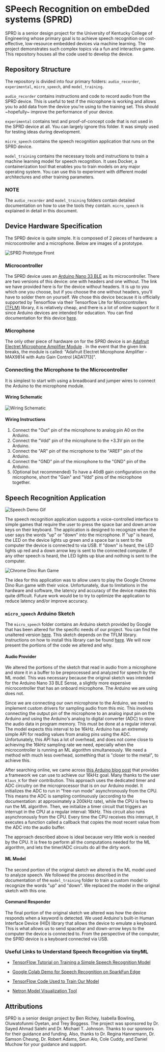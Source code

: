 # SPeech Recognition on embeDded systems (SPRD)

SPRD is a senior design project for the University of Kentucky College
of Engineering whose primary goal is to achieve speech recognition on
cost-effective, low-resource embedded devices via machine learning. The project
demonstrates such complex topics via a fun and interactive game. This repository
houses all the code used to develop the device.

## Repository Structure

The repository is divided into four primary folders: `audio_recorder`,
`experimental`, `micro_speech`, and `model_training`.

`audio_recorder` contains instructions and code to record audio from
the SPRD device. This is useful to test if the microphone is working and
allows you to add data from the device you're using to the training set. This
should \~hopefully\~ improve the performance of your device.

`experimental` contains test and proof-of-concept code that is not
used in the SPRD device at all. You can largely ignore this folder. It
was simply used for testing ideas during development.

`micro_speech` contains the speech recognition application that runs on the SPRD
device.

`model_training` contains the necessary tools and instructions to
train a machine learning model for speech recognition. It uses Docker, a
containerization tool that enables you to train models on any major operating
system. You can use this to experiment with different model architectures and
other training parameters.

### NOTE
The `audio_recorder` and `model_training` folders contain detailed
documentation on how to use the tools they contain. `micro_speech` is
explained in detail in this document.

## Device Hardware Specification

The SPRD device is quite simple. It is composed of 2 pieces of
hardware: a microcontroller and a microphone. Below are images of a
prototype.

![SPRD Prototype Front](./media/SPRD_Prototype.png)

### Microcontroller

The SPRD device uses an [Arduino Nano 33 BLE](https://store-usa.arduino.cc/products/arduino-nano-33-ble-with-headers?selectedStore=us)
as its microcontroller. There are two versions of this device: one
with headers and one without. The link we have provided here is for
the device without headers. It is up to you which one you choose, but
if you choose the one without headers, you'll have to solder them on
yourself. We chose this device because it is officially supported by
Tensorflow via their Tensorflow Lite for Microcontrollers
[(TFLM)](https://www.tensorflow.org/lite/microcontrollers) library, it
is relatively cheap, and there is a lot of online support for it since
Arduino devices are intended for education. You can find documentation
for this device [here](https://docs.arduino.cc/hardware/nano-33-ble).

### Microphone

The only other piece of hardware on for the SPRD device is an
[Adafruit Electret Microphone Amplifier Module](https://www.adafruit.com/product/1713)
. In the event that the given link breaks, the module is called:
"Adafruit Electret Microphone Amplifier - MAX9814 with Auto Gain Control
\[ADA1713\]".

### Connecting the Microphone to the Microcontroller

It is simplest to start with using a breadboard and jumper wires to
connect the Arduino to the microphone module.

#### Wiring Schematic

![Wiring Schematic](./media/wiring_schematic.png)

#### Wiring Instructions

1. Connect the "Out" pin of the microphone to analog pin A0 on the
Arduino.
2. Connect the "Vdd" pin of the microphone to the +3.3V pin on the
Arduino.
3. Connect the "AR" pin of the microphone to the "AREF" pin of the
Arduino.
4. Connect the "GND" pin of the microphone to the "GND" pin of the
Arduino.
5. (Optional but recommended) To have a 40dB gain configuration on the
microphone, short the "Gain" and "Vdd" pins of the microphone together.

## Speech Recognition Application

![Speech Demo Gif](./media/SpeechDemo.gif)

The speech recognition application supports a voice-controlled interface
to simple games that require the user to press the space bar and down arrow keys
on their keyboard. The application is designed to recognize when the user says
the words "up" or "down" into the microphone. If "up" is heard, the LED on the
device lights up green and a space bar is sent to the computer the device is
connected to via USB. If "down" is heard, the LED lights up red and a down arrow
key is sent to the connected computer. If any other speech is heard, the LED
lights up blue and nothing is sent to the computer.

![Chrome Dino Run Game](./media/ChromeDino.png)

The idea for this application was to allow users to play the Google
Chrome Dino Run game with their voice. Unfortunately, due to
limitations in the hardware and software, the latency and accuracy of
the device makes this quite difficult. Future work would be to try to
optimize the application to reduce latency and/or improve accuracy.

### `micro_speech` Arduino Sketch

The `micro_speech` folder contains an Arduino sketch provided by Google that has
been altered for the specific needs of our project. You can find the unaltered
version [here](https://github.com/tensorflow/tflite-micro-arduino-examples/tree/main/examples/micro_speech).
This sketch depends on the TFLM library. Instructions on how to install this
library can be found [here](https://github.com/tensorflow/tflite-micro-arduino-examples).
We will now present the portions of the code we altered and why.

#### Audio Provider

We altered the portions of the sketch that read in audio from a microphone and
store it in a buffer to be preprocessed and analyzed for speech by the ML model.
This was necessary because the original sketch was intended for the Arduino Nano
33 BLE Sense, a slightly more expensive microcontroller that has an onboard
microphone. The Arduino we are using does not.

Since we are connecting our own microphone to the Arduino, we need to implement
custom drivers for sampling audio from this mic. This involves connecting the
output pin of the microphone to an analog input pin on the Arduino and using the
Arduino's analog to digital converter (ADC) to store the audio data in program
memory. This must be done at a regular interval. The model expects this interval
to be 16kHz. Arduino has an extremely simple API for reading values from analog
pins using the ADC. Unfortunately, this API has a lot of overhead, and does not
come close to achieving the 16kHz sampling rate we need, epecially when the
microcontroller is running an ML algorithm simultaneously. We need a method with
much less overhead, something that is "closer to the metal", to achieve this.

After searching online, we came across [this Arduino blog post](https://forum.arduino.cc/t/increase-the-adc-sample-rate/701813?u=xing_2019)
that provides a framework we can use to achieve our 16kHz goal. Many thanks to
the user `Klaus_K` for their contribution. This approach uses the dedicated
timer and ADC circuitry on the microprocessor that is on our Arduino model. It
initializes the ADC to run in "free-run mode" asynchronously from the CPU. This
means the ADC is sampling continuously (according to the documentation: at
approximately a 200kHz rate), while the CPU is free to run the ML algorithm.
Then, we initialize a timer circuit that triggers an interrupt in the CPU at a
regular interval: 16kHz. This circuit also runs asynchronously from the CPU.
Every time the CPU receives this interrupt, it executes a function called a
callback that copies the most recent value from the ADC into the audio buffer.

The approach described above is ideal because very little work is needed by the
CPU. It is free to perform all the computations needed for the ML algorithm, and
lets the timer/ADC circuits do all the dirty work.

#### ML Model

The second portion of the original sketch we altered is the ML model used to
analyze speech. We followed the process described in the documentation of the
`model_training` folder to train a custom model to recognize the words "up" and
"down". We replaced the model in the original sketch with this one.

#### Command Responder

The final portion of the original sketch we altered was how the device responds
when a keyword is detected. We used Arduino's built-in Human Interface Device
(HID) library that allows the device to emulate a keyboard. This is what allows
us to send spacebar and down-arrow keys to the computer the device is connected
to. From the perspective of the computer, the SPRD device is a keyboard
connected via USB.

### Useful Links to Understand Speech Recognition via tinyML

- [TensorFlow Tutorial on Training a Simple Speech Recognition Model](https://www.tensorflow.org/tutorials/audio/simple_audio)
- [Google Colab Demo for Speech Recognition on SparkFun Edge](https://codelabs.developers.google.com/codelabs/sparkfun-tensorflow#0)

- [TensorFlow Code Used to Train Our Model](https://github.com/tensorflow/tflite-micro/tree/main/tensorflow/lite/micro/examples/micro_speech/train)

- [Netron Model Visualization Tool](https://netron.app/)

## Attributions

SPRD is a senior design project by Ben Richey, Isabella Bowling, Oluwatofunmi
Oyetan, and Trey Boggess. The project was sponsored by Dr. Sayed Ahmad
Salehi and Dr. Michael T. Johnson. Thanks to our sponsors for their
guidance and funding. Also, thanks to Dr. Regina Hannemann, Dr. Samson
Cheung, Dr. Robert Adams, Seun Alo, Cole Cuddy, and Daniel Muchow for
your guidance and support.